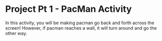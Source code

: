 # Project Pt 1 - PacMan Activity
In this activity, you will be making pacman go back and forth across the screen! However, if pacman reaches a wall, it will turn around and go the other way. 